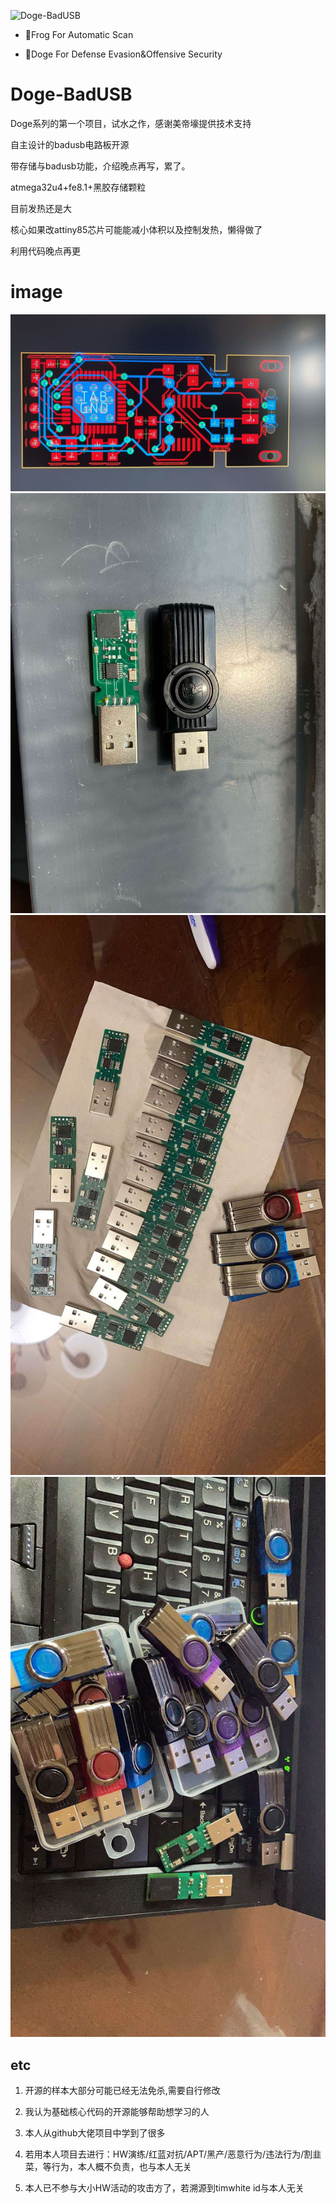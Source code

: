 ![Doge-BadUSB](https://socialify.git.ci/timwhitez/Doge-BadUSB/image?description=1&font=Raleway&forks=1&issues=1&language=1&logo=https%3A%2F%2Favatars1.githubusercontent.com%2Fu%2F36320909&owner=1&pattern=Circuit%20Board&stargazers=1&theme=Light)

- 🐸Frog For Automatic Scan

- 🐶Doge For Defense Evasion&Offensive Security

# Doge-BadUSB
Doge系列的第一个项目，试水之作，感谢美帝壕提供技术支持

自主设计的badusb电路板开源

带存储与badusb功能，介绍晚点再写，累了。

atmega32u4+fe8.1+黑胶存储颗粒

目前发热还是大

核心如果改attiny85芯片可能能减小体积以及控制发热，懒得做了

利用代码晚点再更

# image
![img](https://raw.githubusercontent.com/timwhitez/Doge-BadUSB/master/pic/3.jpg)
![img](https://raw.githubusercontent.com/timwhitez/Doge-BadUSB/master/pic/2.jpg)
![img](https://raw.githubusercontent.com/timwhitez/Doge-BadUSB/master/pic/1.jpg)
![img](https://raw.githubusercontent.com/timwhitez/Doge-BadUSB/master/pic/4.jpg)


## etc
1. 开源的样本大部分可能已经无法免杀,需要自行修改

2. 我认为基础核心代码的开源能够帮助想学习的人
 
3. 本人从github大佬项目中学到了很多
 
4. 若用本人项目去进行：HW演练/红蓝对抗/APT/黑产/恶意行为/违法行为/割韭菜，等行为，本人概不负责，也与本人无关

5. 本人已不参与大小HW活动的攻击方了，若溯源到timwhite id与本人无关

